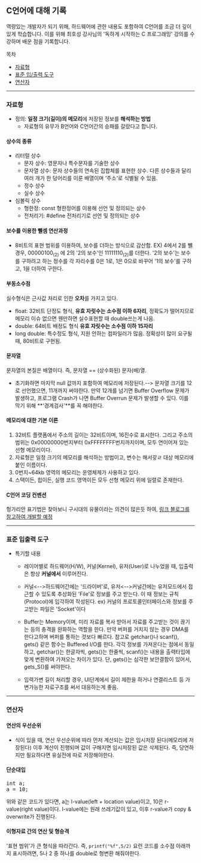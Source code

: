 ## C언어에 대해 기록
역량있는 개발자가 되기 위해, 하드웨어에 관한 내용도 포함하여 C언어를 조금 더 깊이있게 학습합니다. 이를 위해 최호성 강사님의 '독하게 시작하는 C 프로그래밍' 강의를 수강하며 배운 점을 기록합니다.

목차
 - [자료형](#자료형)
 - [표준 입/출력 도구](#표준-입출력-도구)
 - [연산자](#연산자)



----
### 자료형
 - 정의: **일정 크기(길이)의 메모리**에 저장된 정보를 **해석하는 방법**
   - 자료형의 유무가 B언어와 C언어간의 승패를 갈랐다고 합니다.


#### 상수의 종류
 - 리터럴 상수
   - 문자 상수: 영문자나 특수문자를 기술한 상수
   - 문자열 상수: 문자 상수들의 연속된 집합체를 표현한 상수. 다른 상수들과 달리 여러 개가 한 덩어리를 이룬 배열이며 '주소'로 식별될 수 있음.
   - 정수 상수
   - 실수 상수
 - 심볼릭 상수
   - 형한정: const 형한정어를 이용해 선언 및 정의되는 상수
   - 전처리기: #define 전처리기로 선언 및 정의되는 상수
   
 
 #### 보수를 이용한 뺄셈 연산과정
  - 8비트의 표현 범위를 이용하여, 보수를 더하는 방식으로 감산함.
  EX) 4에서 2를 뺄 경우, 00000100<sub>(2)</sub> 에 2의 '2의 보수'인 11111110<sub>(2)</sub>를 더한다. '2의 보수'는 보수를 구하려고 하는 정수를 각 자리수를 0은 1로, 1은 0으로 바꾸어 '1의 보수'를 구하고, 1을 더하여 구한다.
 
 
#### 부동소수점
실수형식은 근사값 처리로 인한 **오차**를 가지고 있다.
 - float: 32비트 단정도 형식, **유효 자릿수는 소수점 이하 6자리**, 정확도가 떨어지므로 메모리 이슈 없으면 웬만하면 실수표현할 때 double쓰는게 나음. 
 - double: 64비트 배정도 형식 **유효 자릿수는 소수점 이하 15자리**
 - long double: 특수정도 형식, 지원 안하는 컴파일러가 많음. 정확성이 많이 요구될 때, 80비트로 구현됨.
 
 
#### 문자열
문자열의 본질은 배열이다. 즉, 문자열 == (상수화된) 문자(배)열.
 - 초기화하면 마지막 null 값까지 포함하여 메모리에 저장된다.--> 문자열 크기를 12로 선언했으면, 11개까지 써야한다. 만약 12개를 넘기면 Buffer Overflow 문제가 발생하고, 프로그램 Crash가 나면 Buffer Overrun 문제가 발생할 수 있다. 이를 막기 위해 **'경계검사'**를 꼭 해야한다.

#### 메모리에 대한 기본 이론
 1. 32비트 플랫폼에서 주소의 길이는 32비트이며, 16진수로 표시한다. 그리고 주소의 범위는 0x00000000번지부터 0xFFFFFFFF번지까지이며, 모두 연이어져 있는 선형 메모리이다.
 2. 자료형은 일정 크기의 메모리를 해석하는 방법이고, 변수는 해서갛ㄹ 대상 메모리에 붙인 이름이다.
 3. 0번지~64kb 영역의 메모리는 운영체제가 사용하고 있다.
 4. 스택이든, 힙이든, 실행 코드 영역이든 모두 선형 메모리 위에 일렬로 존재한다.

#### C언어 코딩 컨벤션
헝가리안 표기법은 찾아보니 구시대의 유물이라는 의견이 많은듯 하여, [링크 블로그를 참고하여 개발할 예정](https://tttsss77.tistory.com/64)

----
### 표준 입출력 도구

 - 특기할 내용
   - 레이어별로 하드웨어(H/W), 커널(Kernel), 유저(User)로 나누었을 때, 입출력은 항상 **커널에서** 이루어진다.
   - 커널<-->하드웨어간에는 '드라이버'로, 유저<-->커널간에는 유저모드에서 접근할 수 있도록 추상화된 'File'로 정보를 주고 받는다. 이 때 정보는 규칙(Protocol)에 입각하여 작성된다.
   ex) 커널의 프로토콜인터페이스와 정보를 주고받는 파일은 'Socket'이다
   - Buffer는 Memory이며, 미리 자료를 복사 받아서 자료를 주고받는 것이 끊기는 등의 충격을 완화하는 역할을 한다. 만약 버퍼를 거치지 않는 경우 DMA를 한다고하며 버퍼를 통하는 것보다 빠르다. 참고로 getchar()나 scanf(), gets() 같은 함수는 Buffered I/O를 한다. 각각 정보를 가져온다는 점에서 동일하고, getchar()는 한글자씩, gets()는 한줄씩, scanf()는 내용을 출력타입에 맞게 변환하여 가져오는 차이가 있다. 단, gets()는 심각한 보안결함이 있어서, gets_S()를 써야한다.

   - 입력가변 길이 처리할 경우, UI단계에서 길이 제한을 하거나 연결리스트 등 가변가능한 자료구조를 써서 대응하는게 좋음.

----
### 연산자

#### 연산의 우선순위
 - 식이 있을 때, 연산 우선순위에 따라 먼저 계산되는 값은 임시저장 된다(메모리에 저장된다) 이후 계산이 진행되며 값이 구해지면 임시저장된 값은 삭제된다. 즉, 당연하지만 필요하다면 유실전에 따로 저장해야한다.

#### 단순대입
<pre>
int a;
a = 10;
</pre>
위와 같은 코드가 있다면, a는 l-value(left + location value)이고, 10은 r-value(right value)이다. l-value에는 원래 쓰레기값이 있고, 이후 r-value가 copy & overwrite가 진행된다.

#### 이형자료 간의 연산 및 형승격
'표현 범위'가 큰 형식을 따라간다. 즉, `printf("%f",5/2)` 요런 코드를 소수점 아래까지 표시하려면, 5나 2 중 하나를 double로 형변환 해줘야한다.
 

####
